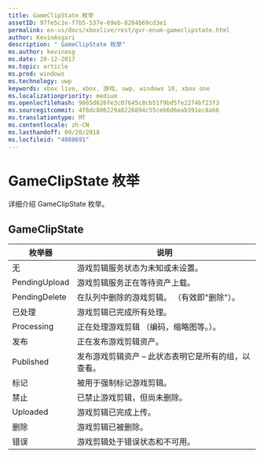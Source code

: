 ```yaml
---
title: GameClipState 枚举
assetID: 97fe5c1e-f7b5-537e-69eb-8284b69cd3e1
permalink: en-us/docs/xboxlive/rest/gvr-enum-gameclipstate.html
author: KevinAsgari
description: " GameClipState 枚举"
ms.author: kevinasg
ms.date: 20-12-2017
ms.topic: article
ms.prod: windows
ms.technology: uwp
keywords: xbox live, xbox, 游戏, uwp, windows 10, xbox one
ms.localizationpriority: medium
ms.openlocfilehash: 9865d626fe3c07645c8cb51f9bd5fe2274bf23f3
ms.sourcegitcommit: 4f6dc806229a8226894c55ceb6d6eab391ec8ab6
ms.translationtype: MT
ms.contentlocale: zh-CN
ms.lasthandoff: 09/20/2018
ms.locfileid: "4088691"
---
```

# <a name="gameclipstate-enumeration"></a>GameClipState 枚举
详细介绍 GameClipState 枚举。 
<a id="ID4ET"></a>

 
## <a name="gameclipstate"></a>GameClipState
 
| <b>枚举器</b>| <b>说明</b>| 
| --- | --- | 
| 无 | 游戏剪辑服务状态为未知或未设置。| 
| PendingUpload | 游戏剪辑服务正在等待资产上载。| 
| PendingDelete | 在队列中删除的游戏剪辑。 （有效即"删除"）。| 
| 已处理 | 游戏剪辑已完成所有处理。| 
| Processing| 正在处理游戏剪辑 （编码，缩略图等。）。| 
| 发布| 正在发布游戏剪辑资产。| 
| Published| 发布游戏剪辑资产 – 此状态表明它是所有的组，以查看。| 
| 标记| 被用于强制标记游戏剪辑。| 
| 禁止| 已禁止游戏剪辑，但尚未删除。| 
| Uploaded| 游戏剪辑已完成上传。| 
| 删除| 游戏剪辑已被删除。| 
| 错误| 游戏剪辑处于错误状态和不可用。| 
  